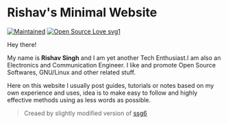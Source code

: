 # Rishav's Minimal Website

[![Maintained](https://img.shields.io/badge/Maintained%3F-yes-green.svg)](https://github.com/rishav-singh-0/)
[![Open Source Love svg1](https://badges.frapsoft.com/os/v1/open-source.svg?v=103)](https://github.com/ellerbrock/open-source-badges/)

Hey there!

My name is **Rishav Singh** and I am yet another Tech Enthusiast.I am also an Electronics and Communication Engineer. 
I like and promote Open Source Softwares, GNU/Linux and other related stuff.

Here on this website I usually post guides, tutorials or notes based on my own experience and uses, 
idea is to make easy to follow and highly effective methods using as less words as possible.

> Creaed by slightly modified version of [ssg6](https://www.romanzolotarev.com/ssg.html)
